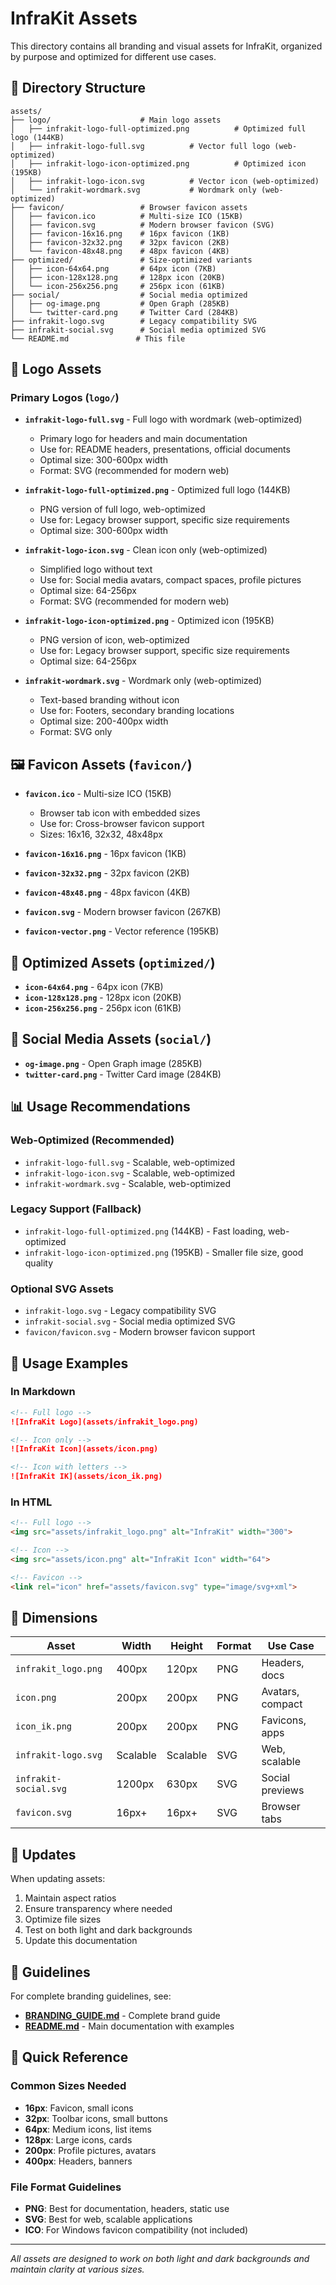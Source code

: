 # InfraKit Assets

This directory contains all branding and visual assets for InfraKit, organized by purpose and optimized for different use cases.

## 📁 Directory Structure

```
assets/
├── logo/                    # Main logo assets
│   ├── infrakit-logo-full-optimized.png          # Optimized full logo (144KB)
│   ├── infrakit-logo-full.svg          # Vector full logo (web-optimized)
│   ├── infrakit-logo-icon-optimized.png          # Optimized icon (195KB)
│   ├── infrakit-logo-icon.svg          # Vector icon (web-optimized)
│   └── infrakit-wordmark.svg           # Wordmark only (web-optimized)
├── favicon/                 # Browser favicon assets
│   ├── favicon.ico          # Multi-size ICO (15KB)
│   ├── favicon.svg          # Modern browser favicon (SVG)
│   ├── favicon-16x16.png    # 16px favicon (1KB)
│   ├── favicon-32x32.png    # 32px favicon (2KB)
│   └── favicon-48x48.png    # 48px favicon (4KB)
├── optimized/               # Size-optimized variants
│   ├── icon-64x64.png       # 64px icon (7KB)
│   ├── icon-128x128.png     # 128px icon (20KB)
│   └── icon-256x256.png     # 256px icon (61KB)
├── social/                  # Social media optimized
│   ├── og-image.png         # Open Graph (285KB)
│   └── twitter-card.png     # Twitter Card (284KB)
├── infrakit-logo.svg        # Legacy compatibility SVG
├── infrakit-social.svg      # Social media optimized SVG
└── README.md               # This file
```

## 🎨 Logo Assets

### Primary Logos (`logo/`)
- **`infrakit-logo-full.svg`** - Full logo with wordmark (web-optimized)
  - Primary logo for headers and main documentation
  - Use for: README headers, presentations, official documents
  - Optimal size: 300-600px width
  - Format: SVG (recommended for modern web)

- **`infrakit-logo-full-optimized.png`** - Optimized full logo (144KB)
  - PNG version of full logo, web-optimized
  - Use for: Legacy browser support, specific size requirements
  - Optimal size: 300-600px width

- **`infrakit-logo-icon.svg`** - Clean icon only (web-optimized)
  - Simplified logo without text
  - Use for: Social media avatars, compact spaces, profile pictures
  - Optimal size: 64-256px
  - Format: SVG (recommended for modern web)

- **`infrakit-logo-icon-optimized.png`** - Optimized icon (195KB)
  - PNG version of icon, web-optimized
  - Use for: Legacy browser support, specific size requirements
  - Optimal size: 64-256px

- **`infrakit-wordmark.svg`** - Wordmark only (web-optimized)
  - Text-based branding without icon
  - Use for: Footers, secondary branding locations
  - Optimal size: 200-400px width
  - Format: SVG only

## 🖼️ Favicon Assets (`favicon/`)

- **`favicon.ico`** - Multi-size ICO (15KB)
  - Browser tab icon with embedded sizes
  - Use for: Cross-browser favicon support
  - Sizes: 16x16, 32x32, 48x48px

- **`favicon-16x16.png`** - 16px favicon (1KB)
- **`favicon-32x32.png`** - 32px favicon (2KB)
- **`favicon-48x48.png`** - 48px favicon (4KB)
- **`favicon.svg`** - Modern browser favicon (267KB)
- **`favicon-vector.png`** - Vector reference (195KB)

## 🎯 Optimized Assets (`optimized/`)

- **`icon-64x64.png`** - 64px icon (7KB)
- **`icon-128x128.png`** - 128px icon (20KB)
- **`icon-256x256.png`** - 256px icon (61KB)

## 📱 Social Media Assets (`social/`)

- **`og-image.png`** - Open Graph image (285KB)
- **`twitter-card.png`** - Twitter Card image (284KB)

## 📊 Usage Recommendations

### **Web-Optimized (Recommended)**
- `infrakit-logo-full.svg` - Scalable, web-optimized
- `infrakit-logo-icon.svg` - Scalable, web-optimized
- `infrakit-wordmark.svg` - Scalable, web-optimized

### **Legacy Support (Fallback)**
- `infrakit-logo-full-optimized.png` (144KB) - Fast loading, web-optimized
- `infrakit-logo-icon-optimized.png` (195KB) - Smaller file size, good quality

### **Optional SVG Assets**
- `infrakit-logo.svg` - Legacy compatibility SVG
- `infrakit-social.svg` - Social media optimized SVG
- `favicon/favicon.svg` - Modern browser favicon support

## 🎨 Usage Examples

### In Markdown
```markdown
<!-- Full logo -->
![InfraKit Logo](assets/infrakit_logo.png)

<!-- Icon only -->
![InfraKit Icon](assets/icon.png)

<!-- Icon with letters -->
![InfraKit IK](assets/icon_ik.png)
```

### In HTML
```html
<!-- Full logo -->
<img src="assets/infrakit_logo.png" alt="InfraKit" width="300">

<!-- Icon -->
<img src="assets/icon.png" alt="InfraKit Icon" width="64">

<!-- Favicon -->
<link rel="icon" href="assets/favicon.svg" type="image/svg+xml">
```

## 📐 Dimensions

| Asset | Width | Height | Format | Use Case |
|-------|-------|--------|---------|----------|
| `infrakit_logo.png` | 400px | 120px | PNG | Headers, docs |
| `icon.png` | 200px | 200px | PNG | Avatars, compact |
| `icon_ik.png` | 200px | 200px | PNG | Favicons, apps |
| `infrakit-logo.svg` | Scalable | Scalable | SVG | Web, scalable |
| `infrakit-social.svg` | 1200px | 630px | SVG | Social previews |
| `favicon.svg` | 16px+ | 16px+ | SVG | Browser tabs |

## 🔄 Updates

When updating assets:
1. Maintain aspect ratios
2. Ensure transparency where needed
3. Optimize file sizes
4. Test on both light and dark backgrounds
5. Update this documentation

## 📖 Guidelines

For complete branding guidelines, see:
- **[BRANDING_GUIDE.md](../BRANDING_GUIDE.md)** - Complete brand guide
- **[README.md](../README.md)** - Main documentation with examples

## 🎯 Quick Reference

### Common Sizes Needed
- **16px**: Favicon, small icons
- **32px**: Toolbar icons, small buttons
- **64px**: Medium icons, list items
- **128px**: Large icons, cards
- **200px**: Profile pictures, avatars
- **400px**: Headers, banners

### File Format Guidelines
- **PNG**: Best for documentation, headers, static use
- **SVG**: Best for web, scalable applications
- **ICO**: For Windows favicon compatibility (not included)

---

*All assets are designed to work on both light and dark backgrounds and maintain clarity at various sizes.*
